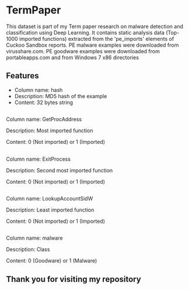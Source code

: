 # TermPaper
This dataset is part of my Term paper research on malware detection and classification using Deep Learning. 
It contains static analysis data (Top-1000 imported functions) extracted from the 'pe_imports' elements of Cuckoo Sandbox reports.
PE malware examples were downloaded from virusshare.com.
PE goodware examples were downloaded from portableapps.com and from Windows 7 x86 directories
## Features
- Column name: hash
- Description: MD5 hash of the example
- Content: 32 bytes string
##
Column name: GetProcAddress 

Description: Most imported function

Content: 0 (Not imported) or 1 (Imported)
##
Column name: ExitProcess

Description: Second most imported function

Content: 0 (Not imported) or 1 (Imported)
##
Column name: LookupAccountSidW

Description: Least imported function

Content: 0 (Not imported) or 1 (Imported)
##
Column name: malware

Description: Class

Content: 0 (Goodware) or 1 (Malware)

## Thank you for visiting my repository
